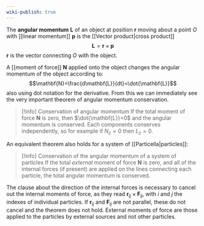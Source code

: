 ```yaml
---
wiki-publish: true
---
```

The **angular momentum** $\mathbf{L}$ of an object at position $\mathbf{r}$ moving about a point $O$ with [[linear momentum]] $\mathbf{p}$ is the [[Vector product|cross product]]
$$\mathbf{L}=\mathbf{r}\times \mathbf{p}$$
$\mathbf{r}$ is the vector connecting $O$ with the object.

A [[moment of force]] $\mathbf{N}$ applied onto the object changes the angular momentum of the object according to:
$$\mathbf{N}=\frac{d\mathbf{L}}{dt}=\dot{\mathbf{L}}$$
also using dot notation for the derivative. From this we can immediately see the very important theorem of angular momentum conservation.

> [!info] Conservation of angular momentum
> If the total moment of force $\mathbf{N}$ is zero, then $\dot{\mathbf{L}}=0$ and the angular momentum is conserved. Each components conserves independently, so for example if $N_{z}=0$ then $\dot{L}_{z}=0$.

An equivalent theorem also holds for a system of [[Particella|particles]]:

> [!info] Conservation of the angular momentum of a system of particles
> If the total *external* moment of force $\mathbf{N}$ is zero, and all of the internal forces (if present) are applied on the lines connecting each particle, the total angular momentum is conserved.

The clause about the direction of the internal forces is necessary to cancel out the internal moments of force, as they read $\mathbf{r}_{ij}\times \mathbf{F}_{ij}$, with $i$ and $j$ the indexes of individual particles. If $\mathbf{r}_{ij}$ and $\mathbf{F}_{ij}$ are not parallel, these do not cancel and the theorem does not hold. External moments of force are those applied to the particles by external sources and not other particles.